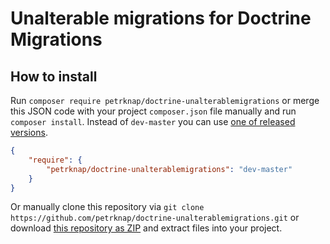 # Unalterable migrations for Doctrine Migrations


## How to install

Run `composer require petrknap/doctrine-unalterablemigrations` or merge this JSON code with your project `composer.json` file manually and run `composer install`. Instead of `dev-master` you can use [one of released versions].

```json
{
    "require": {
        "petrknap/doctrine-unalterablemigrations": "dev-master"
    }
}
```

Or manually clone this repository via `git clone https://github.com/petrknap/doctrine-unalterablemigrations.git` or download [this repository as ZIP] and extract files into your project.



[one of released versions]:https://github.com/petrknap/doctrine-unalterablemigrations/releases
[this repository as ZIP]:https://github.com/petrknap/doctrine-unalterablemigrations/archive/master.zip


